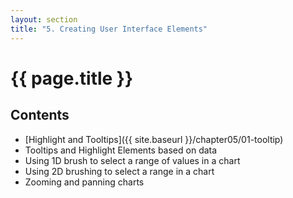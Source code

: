 ```yaml
---
layout: section
title: "5. Creating User Interface Elements"
---
```


# {{ page.title }}

## Contents

- [Highlight and Tooltips]({{ site.baseurl }}/chapter05/01-tooltip)
- Tooltips and Highlight Elements based on data
- Using 1D brush to select a range of values in a chart
- Using 2D brushing to select a range in a chart
- Zooming and panning charts

